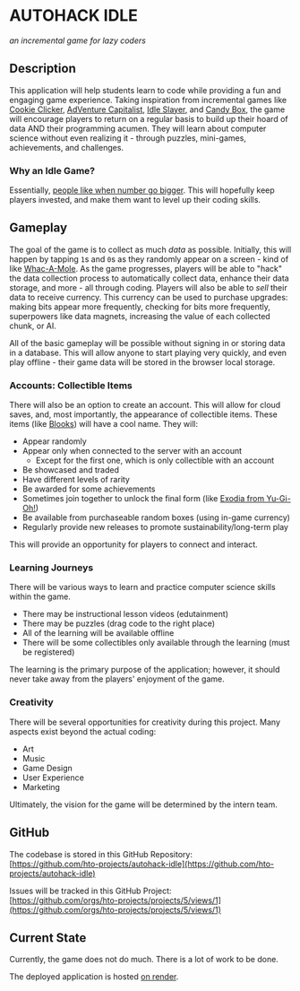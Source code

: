 # AUTOHACK IDLE
_an incremental game for lazy coders_

## Description
This application will help students learn to code while providing a fun and engaging game experience. Taking inspiration from incremental games like [Cookie Clicker](https://en.wikipedia.org/wiki/Cookie_Clicker), [AdVenture Capitalist](https://en.wikipedia.org/wiki/AdVenture_Capitalist), [Idle Slayer](https://idleslayer.com/), and [Candy Box](https://candybox2.github.io/candybox/), the game will encourage players to return on a regular basis to build up their hoard of data AND their programming acumen. They will learn about computer science without even realizing it - through puzzles, mini-games, achievements, and challenges.

### Why an Idle Game?
Essentially, [people like when number go bigger](https://fictiontalk.com/2021/08/25/the-psychology-of-idle-games-why-humans-like-big-numbers/). This will hopefully keep players invested, and make them want to level up their coding skills.

## Gameplay
The goal of the game is to collect as much _data_ as possible. Initially, this will happen by tapping `1`s and `0`s as they randomly appear on a screen - kind of like [Whac-A-Mole](https://en.wikipedia.org/wiki/Whac-A-Mole). As the game progresses, players will be able to "hack" the data collection process to automatically collect data, enhance their data storage, and more - all through coding. Players will also be able to _sell_ their data to receive currency. This currency can be used to purchase upgrades: making bits appear more frequently, checking for bits more frequently, superpowers like data magnets, increasing the value of each collected chunk, or AI.

All of the basic gameplay will be possible without signing in or storing data in a database. This will allow anyone to start playing very quickly, and even play offline - their game data will be stored in the browser local storage.

### Accounts: Collectible Items
There will also be an option to create an account. This will allow for cloud saves, and, most importantly, the appearance of collectible items. These items (like [Blooks](https://blooket.fandom.com/wiki/Blooks)) will have a cool name. They will:

- Appear randomly
- Appear only when connected to the server with an account  
    - Except for the first one, which is only collectible with an account
- Be showcased and traded
- Have different levels of rarity
- Be awarded for some achievements
- Sometimes join together to unlock the final form (like [Exodia from Yu-Gi-Oh!](https://yugioh.fandom.com/wiki/Forbidden_One))
- Be available from purchaseable random boxes (using in-game currency)
- Regularly provide new releases to promote sustainability/long-term play

This will provide an opportunity for players to connect and interact.

### Learning Journeys
There will be various ways to learn and practice computer science skills within the game.

- There may be instructional lesson videos (edutainment)
- There may be puzzles (drag code to the right place)
- All of the learning will be available offline
- There will be some collectibles only available through the learning (must be registered)

The learning is the primary purpose of the application; however, it should never take away from the players' enjoyment of the game.

### Creativity
There will be several opportunities for creativity during this project. Many aspects exist beyond the actual coding:

- Art
- Music
- Game Design
- User Experience
- Marketing

Ultimately, the vision for the game will be determined by the intern team.

## GitHub
The codebase is stored in this GitHub Repository:  
[https://github.com/hto-projects/autohack-idle](https://github.com/hto-projects/autohack-idle)

Issues will be tracked in this GitHub Project:  
[https://github.com/orgs/hto-projects/projects/5/views/1](https://github.com/orgs/hto-projects/projects/5/views/1)

## Current State
Currently, the game does not do much. There is a lot of work to be done.

The deployed application is hosted [on render](https://autohack-idle.onrender.com/).
